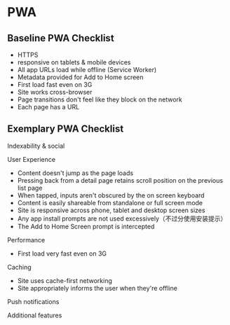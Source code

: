 # PWA

## Baseline PWA Checklist

* HTTPS
* responsive on tablets & mobile devices
* All app URLs load while offline (Service Worker)
* Metadata provided for Add to Home screen
* First load fast even on 3G
* Site works cross-browser
* Page transitions don't feel like they block on the network
* Each page has a URL

## Exemplary PWA Checklist

Indexability & social



User Experience

* Content doesn't jump as the page loads
* Pressing back from a detail page retains scroll position on the previous list page
* When tapped, inputs aren't obscured by the on screen keyboard
* Content is easily shareable from standalone or full screen mode
* Site is responsive across phone, tablet and desktop screen sizes
* Any app install prompts are not used excessively（不过分使用安装提示）
* The Add to Home Screen prompt is intercepted

Performance

* First load very fast even on 3G

Caching

* Site uses cache-first networking
* Site appropriately informs the user when they're offline

Push notifications

Additional features
